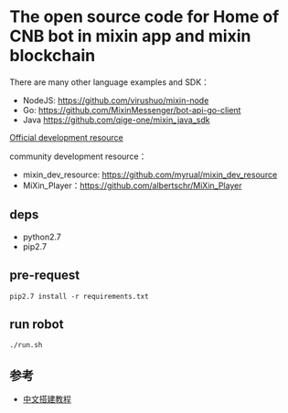 # The open source code for Home of CNB bot in mixin app and mixin blockchain

There are many other language examples and SDK：

- NodeJS: https://github.com/virushuo/mixin-node
- Go: https://github.com/MixinMessenger/bot-api-go-client
- Java https://github.com/qige-one/mixin_java_sdk 

[Official development resource](http://developers.mixin.one)

community development resource：

- mixin_dev_resource: https://github.com/myrual/mixin_dev_resource
- MiXin_Player：https://github.com/albertschr/MiXin_Player

## deps

* python2.7
* pip2.7

## pre-request
```
pip2.7 install -r requirements.txt
```

## run robot 
```
./run.sh
```

## 参考

* [中文搭建教程](https://www.jianshu.com/p/727cca139a57)
